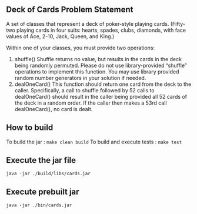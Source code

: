 ## Deck of Cards Problem Statement

A set of classes that represent a deck of poker-style playing cards.
(Fifty-two playing cards in four suits: hearts, spades, clubs, diamonds, with face values of Ace,
2-10, Jack, Queen, and King.)

Within one of your classes, you must provide two operations:
1. shuffle() Shuffle returns no value, but results in the cards in the deck being randomly
permuted. Please do not use library-provided “shuffle” operations to implement this function.
You may use library provided random number generators in your solution if needed.
2. dealOneCard() This function should return one card from the deck to the caller. Specifically, a
call to shuffle followed by 52 calls to dealOneCard() should result in the caller being provided all
52 cards of the deck in a random order. If the caller then makes a 53rd call dealOneCard(), no
card is dealt.

## How to build

To build the jar             : `make clean build`
To build and execute tests   : `make test`

## Execute the jar file

`java -jar ./build/libs/cards.jar`

## Execute prebuilt jar

`java -jar ./bin/cards.jar`